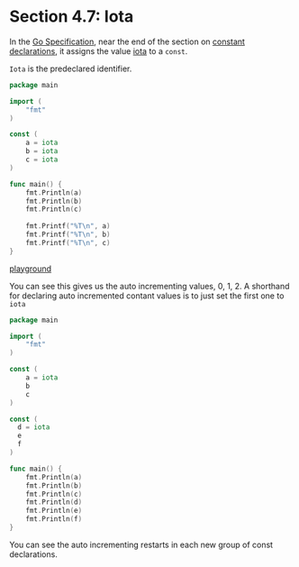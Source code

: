 # Section 4.7: Iota

In the [Go Specification](https://golang.org/ref/spec), near the end of the section on [constant declarations](https://golang.org/ref/spec#Constant_declarations), it assigns the value [iota](https://golang.org/ref/spec#Iota) to a `const`.

`Iota` is the predeclared identifier.

```go
package main

import (
	"fmt"
)

const (
	a = iota
	b = iota
	c = iota
)

func main() {
	fmt.Println(a)
	fmt.Println(b)
	fmt.Println(c)
	
	fmt.Printf("%T\n", a)
	fmt.Printf("%T\n", b)
	fmt.Printf("%T\n", c)
}
```

[playground](https://play.golang.org/p/mkQlg_SX4L)

You can see this gives us the auto incrementing values, 0, 1, 2. A shorthand for declaring auto incremented contant values is to just set the first one to `iota`

```go
package main

import (
	"fmt"
)

const (
	a = iota
	b
	c
)

const (
  d = iota
  e
  f
)

func main() {
	fmt.Println(a)
	fmt.Println(b)
	fmt.Println(c)
	fmt.Println(d)
	fmt.Println(e)
	fmt.Println(f)
}

```

You can see the auto incrementing restarts in each new group of const declarations.
